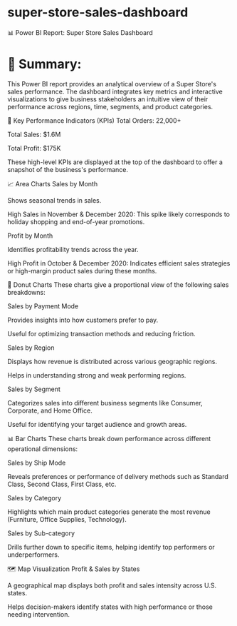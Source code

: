 # super-store-sales-dashboard

📊 Power BI Report: Super Store Sales Dashboard
# 📁 Summary:
This Power BI report provides an analytical overview of a Super Store's sales performance. The dashboard integrates key metrics and interactive visualizations to give business stakeholders an intuitive view of their performance across regions, time, segments, and product categories.

🧮 Key Performance Indicators (KPIs)
Total Orders: 22,000+

Total Sales: $1.6M

Total Profit: $175K

These high-level KPIs are displayed at the top of the dashboard to offer a snapshot of the business's performance.

📈 Area Charts
Sales by Month

Shows seasonal trends in sales.

High Sales in November & December 2020: This spike likely corresponds to holiday shopping and end-of-year promotions.

Profit by Month

Identifies profitability trends across the year.

High Profit in October & December 2020: Indicates efficient sales strategies or high-margin product sales during these months.

🍩 Donut Charts
These charts give a proportional view of the following sales breakdowns:

Sales by Payment Mode

Provides insights into how customers prefer to pay.

Useful for optimizing transaction methods and reducing friction.

Sales by Region

Displays how revenue is distributed across various geographic regions.

Helps in understanding strong and weak performing regions.

Sales by Segment

Categorizes sales into different business segments like Consumer, Corporate, and Home Office.

Useful for identifying your target audience and growth areas.

📊 Bar Charts
These charts break down performance across different operational dimensions:

Sales by Ship Mode

Reveals preferences or performance of delivery methods such as Standard Class, Second Class, First Class, etc.

Sales by Category

Highlights which main product categories generate the most revenue (Furniture, Office Supplies, Technology).

Sales by Sub-category

Drills further down to specific items, helping identify top performers or underperformers.

🗺️ Map Visualization
Profit & Sales by States

A geographical map displays both profit and sales intensity across U.S. states.

Helps decision-makers identify states with high performance or those needing intervention.
